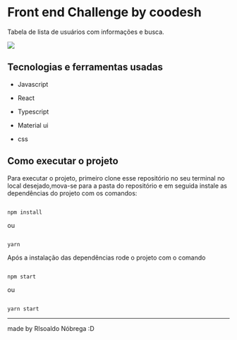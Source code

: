 
# Front end Challenge by coodesh

  

Tabela  de lista de usuários com informações e busca.

  

![](file:///home/risoaldo/Downloads/Captura%20de%20tela%20de%202021-10-27%2006-21-04.png)
  

## Tecnologias e ferramentas usadas

  
- Javascript

- React

- Typescript

- Material ui

- css
  

## Como executar o projeto

  

Para executar o projeto, primeiro clone esse repositório no seu terminal no local desejado,mova-se para a pasta do repositório e em seguida instale as dependências do projeto com os comandos:

  

```

npm install

```

ou

```

yarn

```

  

Após a instalação das dependências rode o projeto com o comando

```

npm start

```

ou

```

yarn start

```

  

---

made by RIsoaldo Nóbrega :D